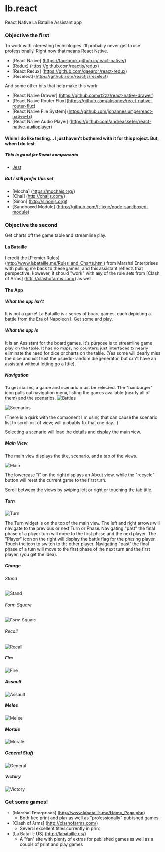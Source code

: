 # lb.react
React Native La Bataille Assistant app

### Objective the first
To work with interesting technologies I'll probably never get to use professionally! Right now that means React Native.

- [React Native] (https://facebook.github.io/react-native/)
- [Redux] (https://github.com/reactjs/redux)
- [React Redux] (https://github.com/gaearon/react-redux)
- [Reselect] (https://github.com/reactjs/reselect)

And some other bits that help make this work:

- [React Native Drawer] (https://github.com/rt2zz/react-native-drawer)
- [React Native Router Flux] (https://github.com/aksonov/react-native-router-flux)
- [React Native File System] (https://github.com/johanneslumpe/react-native-fs)
- [React Native Audio Player] (https://github.com/andreaskeller/react-native-audioplayer)

#### While I do like testing... I just haven't bothered with it for this project. But, when I do test:

##### This is good for React components
- [Jest](https://facebook.github.io/jest/)

##### But I still prefer this set
- [Mocha] (https://mochajs.org/)
- [Chai] (http://chaijs.com/)
- [Sinon] (http://sinonjs.org/)
- [Sandboxed Module] (https://github.com/felixge/node-sandboxed-module)

### Objective the second
Get charts off the game table and streamline play.

#### La Bataille
I credit the [Premier Rules] (http://www.labataille.me/Rules_and_Charts.html) from Marshal Enterprises with pulling me back to these games, and 
this assistant reflects that perspective. However, it should "work" with any of the rule sets from [Clash of Arms] (http://clashofarms.com/) as well.

#### The App
##### What the app Isn't
It is not a game! La Bataille is a series of board games, each depicting a battle from the Era of Napoleon I. Get some and play.

##### What the app Is
It is an Assistant for the board games. It's purpose is to streamline game play on the table. It has no maps, no counters: just interfaces to nearly eliminate the need for dice or charts on the table.
(Yes some will dearly miss the dice and not trust the psuedo-random die generator, but can't have an assistant without letting go a little).

##### Navigation
To get started, a game and scenario must be selected. The "hamburger" icon pulls out navigation menu, listing the games available (nearly all of them) and the scenarios.
![Battles](https://github.com/jcapuano328/lb.react/raw/master/doc/Navigation.1.png "Battle Navigation")

![Scenarios](https://github.com/jcapuano328/lb.react/raw/master/doc/Navigation.2.png "Scenario Navigation")

(There is a quirk with the component I'm using that can cause the scenario list to scroll out of view; will probably fix that one day...)

Selecting a scenario will load the details and display the main view.

##### Main View
The main view displays the title, scenario, and a tab of the views.

![Main](https://github.com/jcapuano328/lb.react/raw/master/doc/Main.png "Main")

The lowercase "i" on the right displays an About view, while the "recycle" button will reset the current game to the first turn.

Scroll between the views by swiping left or right or touching the tab title.

##### Turn
![Turn](https://github.com/jcapuano328/lb.react/raw/master/doc/Turn.png "Turn, Phase, Player")

The Turn widget is on the top of the main view. The left and right arrows will navigate to the previous or next Turn or Phase. Navigating "past" the final phase of a player turn will move to the first phase and the next player. The "Player" icon on the right will display the battle flag for the phasing player. Touch the icon to switch to the other player. Navigating "past" the final phase of a turn will move to the first phase of the next turn and the first player. (you get the idea).

##### Charge

###### Stand
![Stand](https://github.com/jcapuano328/lb.react/raw/master/doc/Charge.Stand.png "Stand")
###### Form Square
![Form Square](https://github.com/jcapuano328/lb.react/raw/master/doc/Charge.FormSquare.png "Form Square")
###### Recall
![Recall](https://github.com/jcapuano328/lb.react/raw/master/doc/Charge.Recall.png "Recall")

##### Fire
![Fire](https://github.com/jcapuano328/lb.react/raw/master/doc/Fire.png "Fire")

##### Assault
![Assault](https://github.com/jcapuano328/lb.react/raw/master/doc/Assault.png "Assault")

##### Melee
![Melee](https://github.com/jcapuano328/lb.react/raw/master/doc/Melee.png "Melee")

##### Morale
![Morale](https://github.com/jcapuano328/lb.react/raw/master/doc/Morale.png "Morale")

##### General Stuff
![General](https://github.com/jcapuano328/lb.react/raw/master/doc/General.png "General Dice, Artillery Limber")

##### Victory
![Victory](https://github.com/jcapuano328/lb.react/raw/master/doc/Victory.png "Victory")



### Get some games!
- [Marshal Enterprises] (http://www.labataille.me/Home_Page.php)
  - Both free print and play as well as "professionally" published games
- [Clash of Arms] (http://clashofarms.com/)
  - Several excellent titles currently in print
- [La Bataille US] (http://labataille.us/)
  - A "fan" site with plenty of extras for published games as well as a couple of print and play games
